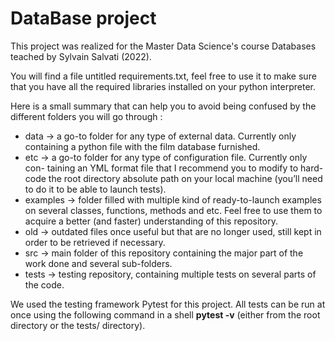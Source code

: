 # DataBase project
 
This project was realized for the Master Data Science's course Databases teached by Sylvain Salvati (2022).

You will find a file untitled requirements.txt, feel free to use it to make sure  that you have all the required libraries installed on your python interpreter. 

Here is a small summary that can help you to avoid being confused by
the different folders you will go through :
-  data → a go-to folder for any type of external data. Currently only containing
a python file with the film database furnished.
- etc → a go-to folder for any type of configuration file. Currently only con-
taining an YML format file that I recommend you to modify to hard-code the
root directory absolute path on your local machine (you’ll need to do it to be
able to launch tests).
- examples → folder filled with multiple kind of ready-to-launch examples on
several classes, functions, methods and etc. Feel free to use them to acquire a
better (and faster) understanding of this repository.
- old → outdated files once useful but that are no longer used, still kept in order
to be retrieved if necessary.
- src → main folder of this repository containing the major part of the work
done and several sub-folders.
- tests → testing repository, containing multiple tests on several parts of the
code. 

We used the testing framework Pytest for this project. All tests can be
run at once using the following command in a shell <strong>pytest -v</strong> (either from the
root directory or the tests/ directory).